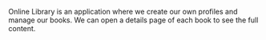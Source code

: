 Online Library is an application where we create our own profiles and manage our books. We can open a details page of each book to see the full content.
